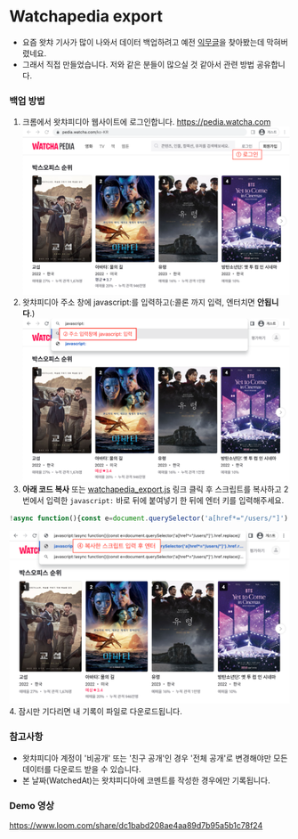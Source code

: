 # Watchapedia export
- 요즘 왓챠 기사가 많이 나와서 데이터 백업하려고 예전 [익무글](https://extmovie.com/movietalk/37623288)을 찾아봤는데 막혀버렸네요.
- 그래서 직접 만들었습니다. 저와 같은 분들이 많으실 것 같아서 관련 방법 공유합니다.

### 백업 방법
1. 크롬에서 왓챠피디아 웹사이트에 로그인합니다. https://pedia.watcha.com
    <img width="650" src="https://raw.githubusercontent.com/erinyskim/watchapedia-export/main/img/export_001.png">
2. 왓챠피디아 주소 창에 javascript:를 입력하고(:콜론 까지 입력, 엔터치면 **안됩니다**.)
    <img width="650" src="https://raw.githubusercontent.com/erinyskim/watchapedia-export/main/img/export_002.png">
3. **아래 코드 복사** 또는 [watchapedia_export.js](https://github.com/erinyskim/watchapedia-export/blob/main/watchapedia_export.js) 링크 클릭 후 스크립트를 복사하고 2번에서 입력한 `javascript:` 바로 뒤에 붙여넣기 한 뒤에 엔터 키를 입력해주세요.
  ```javascript
!async function(){const e=document.querySelector('a[href*="/users/"]').href.replace(/^.*\/users\/(.*)$/,"$1"),t=async e=>fetch(`https://api-pedia.watcha.com${e}`,{credentials:"same-origin",headers:{"x-watcha-client":"watcha-WebApp","x-watcha-client-language":"ko","x-watcha-client-region":"KR","x-watcha-client-version":"2.1.0"}}).then((e=>e.json())).then((e=>e.result)),n=e=>{const t=e.content.code,n=`https://pedia.watcha.com/ko-KR/contents/${t}`,a=e.content.title.replace(/"/g,""),i="tv_seasons"===e.content.content_type?"TV":"MOVIE",c=e.content.year,s=e.content.director_names?.join(),r=e.user_content_action.watched_at||e.created_at,o=+e.user_content_action.rating/2,l=e.text?.trim().replace(/"/g,'""');return{id:t,url:n,title:a,type:i,year:c,directors:s,watchedAt:r,rating:o,review:l,spoiler:e.spoiler}},a=async(e,a)=>{let i=await t(e);const c=[];i.result.forEach((e=>{c.push(n(e))}));let s=i.next_uri;for(;s;)i=await t(s),i.result.forEach((e=>{c.push(n(e))})),a&&a(i.result.length),s=i.next_uri;return c},i=async(t,n)=>{let i=0;const c=e=>{i+=e,n&&n(i)},s=await a(`/api/users/${e}/contents/${t}/ratings`,c),r=await a(`/api/users/${e}/contents/${t}/comments`,c);return s.map((e=>{const t=r.find((t=>t.id===e.id));let n=t?.watchedAt||e.watchedAt;if(n){const e=new Date(n);n=`${e.getFullYear()}-${`0${e.getMonth()+1}`.slice(-2)}-${`0${e.getDate()}`.slice(-2)}`}return[e.id,e.url,e.title,e.type,e.year,t?.directors||e.directors,n,e.rating,t?.review,t?.spoiler]}))};await(async()=>{const{setProgress:n,destroy:a}=(()=>{const e=Object.assign(document.createElement("div"),{style:"position: fixed; left: 0; top: 0; right: 0;height: 59px; z-index:60;display:flex; align-items: center; background-color:#fff"}),t=Object.assign(document.createElement("div"),{style:"max-width:1320px;width:100%;height:100%;margin:0 auto;display:flex; align-items: center;padding:0 32px;"}),n=Object.assign(document.createElement("p"),{style:"color: #7e7e7e; font-size: 15px; letter-spacing: -0.3px;"});n.innerText="리뷰 다운로드 중입니다.";const a=Object.assign(document.createElement("span"),{style:"font-weight: bold"});return n.appendChild(a),t.appendChild(n),e.appendChild(t),document.body.appendChild(e),{setProgress(e){a.innerText=`${e.toFixed(0)}%`},destroy(){e.remove()}}})();try{const a=await(async()=>(await t(`/api/users/${e}`)).ratings_count)(),c=(e=0)=>{a&&e&&n(e/a*100)},s=await i("movies",c),r=await i("tv_seasons",c);let o=s.map((e=>`"${e.join('","')}"`)).join("\n");o+="\n",o+=r.map((e=>`"${e.join('","')}"`)).join("\n"),((e,t)=>{const n=new window.Blob(["\ufeff"+t],{type:"text/csv;charset=utf-8;"}),a=document.createElement("a");a.href=URL.createObjectURL(n),a.download=e,a.click()})(`${e}-watcha.csv`,`ID,URL,Title,Type,Year,Directors,WatchedAt,Rating,Review,Spoiler,\n${o}`)}catch(e){}a()})()}();
  ```

  <img width="650" src="https://raw.githubusercontent.com/erinyskim/watchapedia-export/main/img/export_004.png">
4. 잠시만 기다리면 내 기록이 파일로 다운로드됩니다. 

### 참고사항
- 왓챠피디아 계정이 '비공개' 또는 '친구 공개'인 경우 '전체 공개'로 변경해야만 모든 데이터를 다운로드 받을 수 있습니다.
- 본 날짜(WatchedAt)는 왓챠피디아에 코멘트를 작성한 경우에만 기록됩니다.

### Demo 영상
https://www.loom.com/share/dc1babd208ae4aa89d7b95a5b1c78f24
